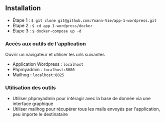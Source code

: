 ## Installation
* Étape 1 : `$ git clone git@github.com:Yoann-Vie/app-1-wordpress.git`
* Étape 2 : `$ cd app-1-wordpress/docker`
* Étape 3 : `$ docker-compose up -d`

### Accès aux outils de l'application
Ouvrir un navigateur et utiliser les urls suivantes

* Application Wordpress : `localhost`
* Phpmyadmin : `localhost:8080`
* Mailhog : `localhost:8025`

### Utilisation des outils
* Utiliser phpmyadmin pour intéragir avec la base de donnée via une interface graphique
* Utiliser mailhog pour récupérer tous les mails envoyés par l'application, peu importe le destinataire